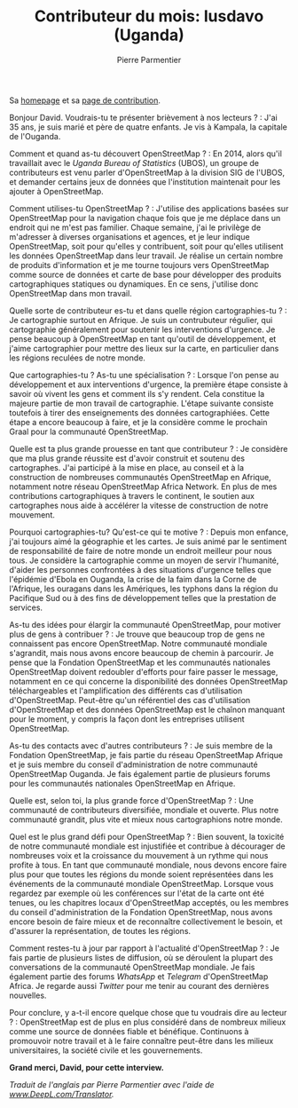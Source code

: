 ﻿---
title: "Contributeur du mois: lusdavo (Uganda)"
categories: ["motm"]
author: Pierre Parmentier
---

Sa [homepage](https://www.openstreetmap.org/user/lusdavo) et sa [page de contribution](https://hdyc.neis-one.org/?lusdavo).

Bonjour David. Voudrais-tu te présenter brièvement à nos lecteurs ?
: J'ai 35 ans, je suis marié et père de quatre enfants. Je vis à Kampala, la capitale de l'Ouganda.

<!--more-->

Comment et quand as-tu découvert OpenStreetMap ?
: En 2014, alors qu'il travaillait avec le *Uganda Bureau of Statistics* (UBOS), un groupe de contributeurs est venu parler d'OpenStreetMap à la division SIG de l'UBOS, et demander certains jeux de données que l'institution maintenait pour les ajouter à OpenStreetMap.

Comment utilises-tu OpenStreetMap ?
: J'utilise des applications basées sur OpenStreetMap pour la navigation chaque fois que je me déplace dans un endroit qui ne m'est pas familier. Chaque semaine, j'ai le privilège de m'adresser à diverses organisations et agences, et je leur indique OpenStreetMap, soit pour qu'elles y contribuent, soit pour qu'elles utilisent les données OpenStreetMap dans leur travail. Je réalise un certain nombre de produits d'information et je me tourne toujours vers OpenStreetMap comme source de données et carte de base pour développer des produits cartographiques statiques ou dynamiques. En ce sens, j'utilise donc OpenStreetMap dans mon travail.

Quelle sorte de contributeur es-tu et dans quelle région cartographies-tu ?
: Je cartographie surtout en Afrique. Je suis un contrubuteur régulier, qui cartographie généralement pour soutenir les interventions d'urgence. Je pense beaucoup à OpenStreetMap en tant qu'outil de développement, et j'aime cartographier pour mettre des lieux sur la carte, en particulier dans les régions reculées de notre monde.

Que cartographies-tu ? As-tu une spécialisation ?
: Lorsque l'on pense au développement et aux interventions d'urgence, la première étape consiste à savoir où vivent les gens et comment ils s'y rendent. Cela constitue la majeure partie de mon travail de cartographie. L'étape suivante consiste toutefois à tirer des enseignements des données cartographiées. Cette étape a encore beaucoup à faire, et je la considère comme le prochain Graal pour la communauté OpenStreetMap.

Quelle est ta plus grande prouesse en tant que contributeur ?
: Je considère que ma plus grande réussite est d'avoir construit et soutenu des cartographes. J'ai participé à la mise en place, au conseil et à la construction de nombreuses communautés OpenStreetMap en Afrique, notamment notre réseau OpenStreetMap Africa Network. En plus de mes contributions cartographiques à travers le continent, le soutien aux cartographes nous aide à accélérer la vitesse de construction de notre mouvement.

Pourquoi cartographies-tu? Qu'est-ce qui te motive ?
: Depuis mon enfance, j'ai toujours aimé la géographie et les cartes. Je suis animé par le sentiment de responsabilité de faire de notre monde un endroit meilleur pour nous tous. Je considère la cartographie comme un moyen de servir l'humanité, d'aider les personnes confrontées à des situations d'urgence telles que l'épidémie d'Ebola en Ouganda, la crise de la faim dans la Corne de l'Afrique, les ouragans dans les Amériques, les typhons dans la région du Pacifique Sud ou à des fins de développement telles que la prestation de services.

As-tu des idées pour élargir la communauté OpenStreetMap, pour motiver plus de gens à contribuer ?
: Je trouve que beaucoup trop de gens ne connaissent pas encore OpenStreetMap. Notre communauté mondiale s'agrandit, mais nous avons encore beaucoup de chemin à parcourir. Je pense que la Fondation OpenStreetMap et les communautés nationales OpenStreetMap doivent redoubler d'efforts pour faire passer le message, notamment en ce qui concerne la disponibilité des données OpenStreetMap téléchargeables et l'amplification des différents cas d'utilisation d'OpenStreetMap. Peut-être qu'un référentiel des cas d'utilisation d'OpenStreetMap et des données OpenStreetMap est le chaînon manquant pour le moment, y compris la façon dont les entreprises utilisent OpenStreetMap.

As-tu des contacts avec d'autres contributeurs ?
: Je suis membre de la Fondation OpenStreetMap, je fais partie du réseau OpenStreetMap Afrique et je suis membre du conseil d'administration de notre communauté OpenStreetMap Ouganda. Je fais également partie de plusieurs forums pour les communautés nationales OpenStreetMap en Afrique.

Quelle est, selon toi, la plus grande force d'OpenStreetMap ?
: Une communauté de contributeurs diversifiée, mondiale et ouverte. Plus notre communauté grandit, plus vite et mieux nous cartographions notre monde.

Quel est le plus grand défi pour OpenStreetMap ?
: Bien souvent, la toxicité de notre communauté mondiale est injustifiée et contribue à décourager de nombreuses voix et la croissance du mouvement à un rythme qui nous profite à tous. En tant que communauté mondiale, nous devons encore faire plus pour que toutes les régions du monde soient représentées dans les événements de la communauté mondiale OpenStreetMap. Lorsque vous regardez par exemple où les conférences sur l'état de la carte ont été tenues, ou les chapitres locaux d'OpenStreetMap acceptés, ou les membres du conseil d'administration de la Fondation OpenStreetMap, nous avons encore besoin de faire mieux et de reconnaître collectivement le besoin, et d'assurer la représentation, de toutes les régions.

Comment restes-tu à jour par rapport à l'actualité d'OpenStreetMap ?
: Je fais partie de plusieurs listes de diffusion, où se déroulent la plupart des conversations de la communauté OpenStreetMap mondiale. Je fais également partie des forums *WhatsApp* et *Telegram* d'OpenStreetMap Africa. Je regarde aussi *Twitter* pour me tenir au courant des dernières nouvelles.

Pour conclure, y a-t-il encore quelque chose que tu voudrais dire au lecteur ?
: OpenStreetMap est de plus en plus considéré dans de nombreux milieux comme une source de données fiable et bénéfique. Continuons à promouvoir notre travail et à le faire connaître peut-être dans les milieux universitaires, la société civile et les gouvernements.

**Grand merci, David, pour cette interview.**

*Traduit de l'anglais par Pierre Parmentier avec l'aide de www.DeepL.com/Translator.*
